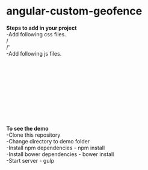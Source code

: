 # angular-custom-geofence
<b>Steps to add in your project</b> <br>
-Add following css files.<br>
/<link href="bower_components/bootstrap/dist/css/bootstrap.css" rel="stylesheet"> <br>
/<link href="bower_components/angular-custom-geofence/geofence.css" rel="stylesheet" />'<br>
-Add following js files.<br>
<script src="bower_components/jquery/dist/jquery.min.js"></script><br>
<script src="bower_components/angular/angular.js"></script><br>
<script src="bower_components/bootstrap/dist/js/bootstrap.min.js"></script><br>
<script src="bower_components/angular-bootstrap/ui-bootstrap.min.js"></script><br>
<script src="bower_components/angular-bootstrap/ui-bootstrap-tpls.min.js"></script><br>
<script src="bower_components/angular-custom-geofence/geofence.min.js"></script><br>
<script src='bower_components/lodash/lodash.js'></script><br>
<script type="text/javascript" src="https://maps.googleapis.com/maps/api/js?key=YOUR_API_KEY&libraries=drawing,places,visualization"></script><br>
<br><b>To see the demo</b> <br>
-Clone this repository <br>
-Change directory to demo folder <br>
-Install npm dependencies - npm install <br>
-Install bower dependencies - bower install <br>
-Start server - gulp
